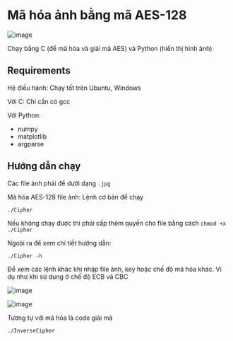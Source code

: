 # Mã hóa ảnh bằng mã AES-128

![image](https://user-images.githubusercontent.com/95759699/210175373-9f5337e1-31e1-4fae-a815-394b2ab64d97.png)

Chạy bằng C (để mã hóa và giải mã AES) và Python (hiển thị hình ảnh)

## Requirements

Hệ điều hành: Chạy tốt trên Ubuntu, Windows

Với C: Chỉ cần có gcc

Với Python:
- numpy
- matplotlib
- argparse

## Hướng dẫn chạy

Các file ảnh phải để dưới dạng `.jpg`

Mã hóa AES-128 file ảnh: Lệnh cơ bản để chạy

```
./Cipher
```
Nếu không chạy được thì phải cấp thêm quyền cho file bằng cách `chmod +x ./Cipher`

Ngoài ra để xem chi tiết hướng dẫn:
```
./Cipher -h
```
Để xem các lệnh khác khi nhập file ảnh, key hoặc chế độ mã hóa khác. Ví dụ như khi sử dụng ở chế độ ECB và CBC

![image](https://user-images.githubusercontent.com/95759699/210236804-e71cc633-5191-43aa-9e2e-16d9f84fda46.png)

![image](https://user-images.githubusercontent.com/95759699/210236838-b6b5f2f4-f2e6-49ee-82a1-cfc8028b1f8d.png)

Tương tự với mã hóa là code giải mã
```
./InverseCipher
```
